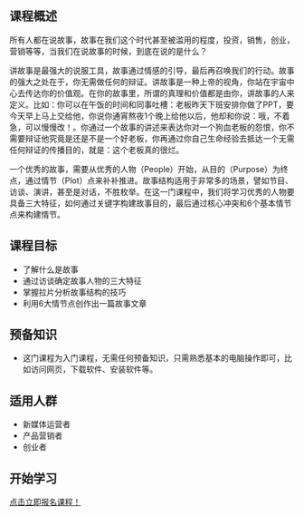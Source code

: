 ## 课程概述

所有人都在说故事，故事在我们这个时代甚至被滥用的程度，投资，销售，创业，营销等等，当我们在说故事的时候，到底在说的是什么？

讲故事是最强大的说服工具，故事通过情感的引导，最后再召唤我们的行动。故事的强大之处在于，你无需做任何的辩证。讲故事是一种上帝的视角，你站在宇宙中心去传达你的价值观。在你的故事里，所谓的真理和价值都是由你，讲故事的人来定义。比如：你可以在午饭的时间和同事吐槽：老板昨天下班安排你做了PPT，要今天早上马上交给他，你说你通宵熬夜1个晚上给他以后，他却和你说：哦，不着急，可以慢慢改！。你通过一个故事的讲述来表达你对一个狗血老板的怨恨，你不需要辩证他究竟是还是不是一个好老板，你再通过你自己生命经验去抵达一个无需任何辩证的传播目的，就是：这个老板真的很烂。

 一个优秀的故事，需要从优秀的人物（People）开始，从目的（Purpose）为终点，通过情节（Plot）点来补补推进。故事结构适用于非常多的场景，譬如节目、访谈、演讲，甚至是对话，不胜枚举。在这一门课程中，我们将学习优秀的人物要具备三大特征，如何通过关键字构建故事目的，最后通过核心冲突和6个基本情节点来构建情节。 

## 课程目标

- 了解什么是故事
- 通过访谈确定故事人物的三大特征
- 掌握拉片分析故事结构的技巧
- 利用6大情节点创作出一篇故事文章


## 预备知识

- 这门课程为入门课程，无需任何预备知识，只需熟悉基本的电脑操作即可，比如访问网页，下载软件、安装软件等。

## 适用人群

- 新媒体运营者
- 产品营销者
- 创业者

## 开始学习

[点击立即报名课程！](http://learn.bpteach.com/course/16)